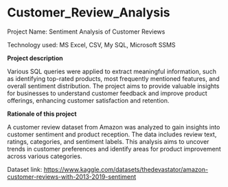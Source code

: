 # Customer_Review_Analysis

Project Name: Sentiment Analysis of Customer Reviews

Technology used: MS Excel, CSV, My SQL, Microsoft SSMS

**Project description** 

Various SQL queries were applied to extract meaningful information, such as identifying top-rated products, most frequently mentioned features, and overall sentiment distribution. The project aims to provide valuable insights for businesses to understand customer feedback and improve product offerings, enhancing customer satisfaction and retention.

**Rationale of this project**

A customer review dataset from Amazon was analyzed to gain insights into customer sentiment and product reception. The data includes review text, ratings, categories, and sentiment labels. This analysis aims to uncover trends in customer preferences and identify areas for product improvement across various categories. 

Dataset link:  https://www.kaggle.com/datasets/thedevastator/amazon-customer-reviews-with-2013-2019-sentiment 
 


